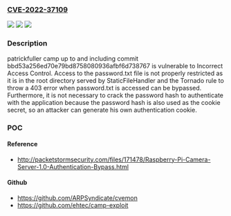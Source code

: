 ### [CVE-2022-37109](https://cve.mitre.org/cgi-bin/cvename.cgi?name=CVE-2022-37109)
![](https://img.shields.io/static/v1?label=Product&message=n%2Fa&color=blue)
![](https://img.shields.io/static/v1?label=Version&message=n%2Fa&color=blue)
![](https://img.shields.io/static/v1?label=Vulnerability&message=n%2Fa&color=brighgreen)

### Description

patrickfuller camp up to and including commit bbd53a256ed70e79bd8758080936afbf6d738767 is vulnerable to Incorrect Access Control. Access to the password.txt file is not properly restricted as it is in the root directory served by StaticFileHandler and the Tornado rule to throw a 403 error when password.txt is accessed can be bypassed. Furthermore, it is not necessary to crack the password hash to authenticate with the application because the password hash is also used as the cookie secret, so an attacker can generate his own authentication cookie.

### POC

#### Reference
- http://packetstormsecurity.com/files/171478/Raspberry-Pi-Camera-Server-1.0-Authentication-Bypass.html

#### Github
- https://github.com/ARPSyndicate/cvemon
- https://github.com/ehtec/camp-exploit

